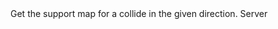 <function name="CollideGetExtent" parent="physcollide" type="libraryfunc">
	<description>
		Get the support map for a collide in the given direction.
		<added version="0.7"></added>
	</description>
	<realm>Server</realm>
	<args>
		<arg name="collide" type="CPhysCollide"></arg>
		<arg name="origin" type="Vector"></arg>
		<arg name="rotation" type="Angle"></arg>
		<arg name="direction" type="Vector"></arg>
	</args>
	<rets>
		<ret name="mins" type="Vector"></ret>
	</rets>
</function>